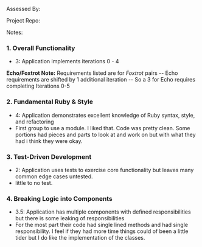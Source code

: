Assessed By:

Project Repo:

Notes:

### 1. Overall Functionality
* 3: Application implements iterations 0 - 4



**Echo/Foxtrot Note:** Requirements listed are for *Foxtrot* pairs -- Echo requirements are shifted by 1 additional iteration -- So a 3 for Echo requires completing Iterations 0-5

### 2. Fundamental Ruby & Style

* 4:  Application demonstrates excellent knowledge of Ruby syntax, style, and refactoring
* First group to use a module. I liked that. Code was pretty clean. Some portions had pieces and parts to look at and work on but with what they had i think they were okay. 


### 3. Test-Driven Development

* 2: Application uses tests to exercise core functionality but leaves many common edge cases untested.
* little to no test. 

### 4. Breaking Logic into Components

* 3.5: Application has multiple components with defined responsibilities but there is some leaking of responsibilities
* For the most part their code had single lined methods and had single responsibility. I feel if they had more time things could of been a little tider but I do like the implementation of the classes. 

